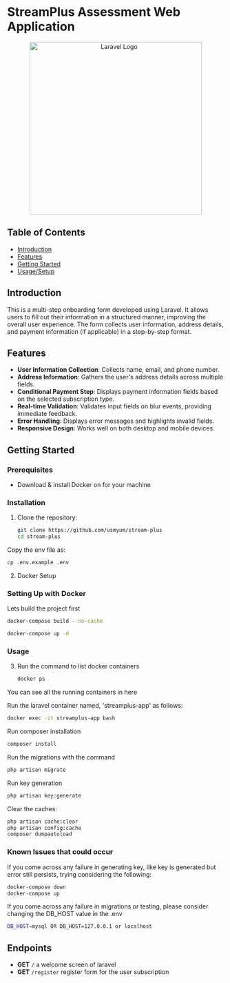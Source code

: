 # StreamPlus Assessment Web Application

<p align="center"><a href="https://laravel.com" target="_blank"><img src="https://raw.githubusercontent.com/laravel/art/master/logo-lockup/5%20SVG/2%20CMYK/1%20Full%20Color/laravel-logolockup-cmyk-red.svg" width="400" alt="Laravel Logo"></a></p>

## Table of Contents

- [Introduction](#introduction)
- [Features](#features)
- [Getting Started](#getting-started)
- [Usage/Setup](#usage)
    
## Introduction

This is a multi-step onboarding form developed using Laravel. It allows users to fill out their information in a
structured manner, improving the overall user experience. The form collects user information, address details, and
payment information (if applicable) in a step-by-step format.

## Features

- **User Information Collection**: Collects name, email, and phone number.
- **Address Information**: Gathers the user's address details across multiple fields.
- **Conditional Payment Step**: Displays payment information fields based on the selected subscription type.
- **Real-time Validation**: Validates input fields on blur events, providing immediate feedback.
- **Error Handling**: Displays error messages and highlights invalid fields.
- **Responsive Design**: Works well on both desktop and mobile devices.

## Getting Started

### Prerequisites

- Download & install Docker on for your machine

### Installation

1. Clone the repository:

   ```bash
   git clone https://github.com/usmyum/stream-plus
   cd stream-plus
   ```

Copy the env file as:

   ```bash
   cp .env.example .env
   ```

2. Docker Setup

### Setting Up with Docker

Lets build the project first

   ```bash
   docker-compose build --no-cache
   ```

   ```bash
   docker-compose up -d
   ```

### Usage

3. Run the command to list docker containers

   ```bash
   docker ps
   ```

You can see all the running containers in here

Run the laravel container named, 'streamplus-app' as follows:

   ```bash
   docker exec -it streamplus-app bash
   ```

Run composer installation

   ```bash
   composer install
   ```

Run the migrations with the command

   ```bash
   php artisan migrate
   ```

Run key generation

   ```bash
   php artisan key:generate
   ```

Clear the caches:

   ```bash
   php artisan cache:clear
   php artisan config:cache
   composer dumpautoload
   ```


### Known Issues that could occur

If you come across any failure in generating key, like key is generated but error still persists, trying considering the
following:

   ```bash
   docker-compose down
   docker-compose up
   ```

If you come across any failure in migrations or testing, please consider changing the DB_HOST value in the .env

   ```bash
   DB_HOST=mysql OR DB_HOST=127.0.0.1 or localhost
   ```

## Endpoints

- **GET** `/`
  a welcome screen of laravel
- **GET** `/register`
  register form for the user subscription

